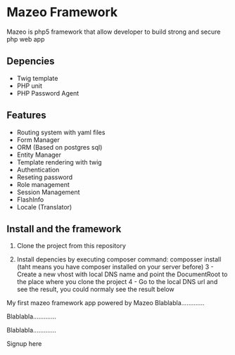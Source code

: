 # Mazeo Framework

Mazeo is php5 framework that allow developer to build strong and secure php web app

## Depencies

- Twig template
- PHP unit
- PHP Password Agent

## Features

- Routing system with yaml files
- Form Manager
- ORM (Based on postgres sql)
- Entity Manager
- Template rendering with twig
- Authentication
- Reseting password
- Role management
- Session Management
- FlashInfo
- Locale (Translator)

## Install and the framework

1. Clone the project from this repository

2. Install depencies by executing composer command: composser install (taht means you have composer installed on your server before)
3 - Create a new vhost with local DNS name and point the DocumentRoot to the place where you clone the project
4 - Go to the local DNS url and see the result, you could normaly see the result below


My first mazeo framework app powered by Mazeo
Blablabla.............

Blablabla.............

Blablabla.............

Signup here



